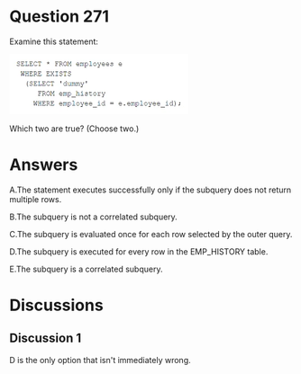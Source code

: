 # Question 271
Examine this statement:

![](../images/image150.png)
		
Which two are true? (Choose two.)

# Answers
A.The statement executes successfully only if the subquery does not return multiple rows.

B.The subquery is not a correlated subquery.

C.The subquery is evaluated once for each row selected by the outer query.

D.The subquery is executed for every row in the EMP_HISTORY table.

E.The subquery is a correlated subquery.

# Discussions
## Discussion 1
D is the only option that isn't immediately wrong.

